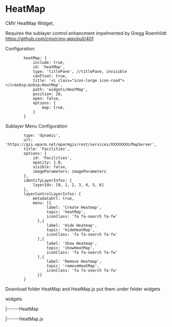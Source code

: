 # HeatMap
CMV HeatMap Widget, 

Requires the sublayer control enhancment impelmented by Gregg Roemhildt
https://github.com/cmv/cmv-app/pull/401



Configuration:

            heatMap: {
                include: true,
                id: 'heatMap',
                type: 'titlePane', //titlePane, invisible
                canFloat: true,
                title: '<i class="icon-large icon-road"></i>&nbsp;&nbsp;HeatMap',
                path: 'widgets/HeatMap',
                position: 28,
                open: false,
                options: {
                    map: true,
                }
            }
            
  Sublayer Menu Configuration
  
            type: 'dynamic',
            url: 'https://gis.eparm.net/eparmgis/rest/services/XXXXXXXX/MapServer',
            title: 'Facilities',
            options: {
                id: 'Facilities',
                opacity: 1.0,
                visible: false,
                imageParameters: imageParameters
            },
            identifyLayerInfos: {
                layerIds: [0, 1, 2, 3, 4, 5, 6]
            },
            layerControlLayerInfos: {
                metadataUrl: true,
                menu: [{
                      label: 'Create Heatmap',
                      topic: 'heatMap',
                      iconClass: 'fa fa-search fa-fw'
                  },{
                      label: 'Hide Heatmap',
                      topic: 'hideHeatMap',
                      iconClass: 'fa fa-search fa-fw'
                  },{
                      label: 'Show Heatmap',
                      topic: 'showHeatMap',
                      iconClass: 'fa fa-search fa-fw'
                  },{
                      label: 'Remove Heatmap',
                      topic: 'removeHeatMap',
                      iconClass: 'fa fa-search fa-fw'
                  }]              
            }


Download folder HeatMap and HeatMap.js put them under folder widgets

widgets

 |------HeatMap
 
 |------HeatMap.js
 





